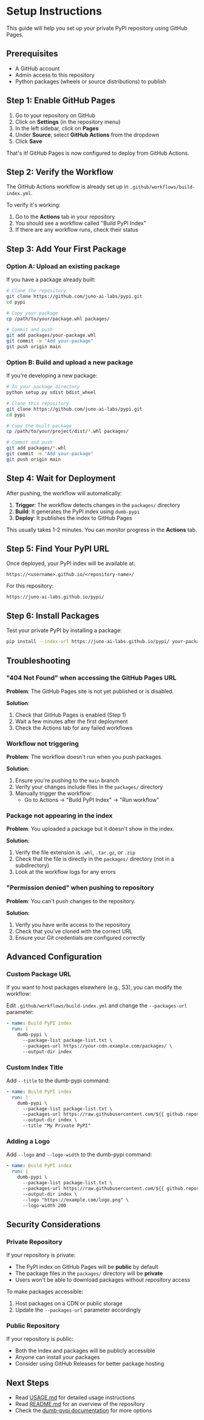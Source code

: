 # Setup Instructions

This guide will help you set up your private PyPI repository using GitHub Pages.

## Prerequisites

- A GitHub account
- Admin access to this repository
- Python packages (wheels or source distributions) to publish

## Step 1: Enable GitHub Pages

1. Go to your repository on GitHub
2. Click on **Settings** (in the repository menu)
3. In the left sidebar, click on **Pages**
4. Under **Source**, select **GitHub Actions** from the dropdown
5. Click **Save**

That's it! GitHub Pages is now configured to deploy from GitHub Actions.

## Step 2: Verify the Workflow

The GitHub Actions workflow is already set up in `.github/workflows/build-index.yml`.

To verify it's working:

1. Go to the **Actions** tab in your repository
2. You should see a workflow called "Build PyPI Index"
3. If there are any workflow runs, check their status

## Step 3: Add Your First Package

### Option A: Upload an existing package

If you have a package already built:

```bash
# Clone the repository
git clone https://github.com/juno-ai-labs/pypi.git
cd pypi

# Copy your package
cp /path/to/your/package.whl packages/

# Commit and push
git add packages/your-package.whl
git commit -m "Add your-package"
git push origin main
```

### Option B: Build and upload a new package

If you're developing a new package:

```bash
# In your package directory
python setup.py sdist bdist_wheel

# Clone this repository
git clone https://github.com/juno-ai-labs/pypi.git
cd pypi

# Copy the built package
cp /path/to/your/project/dist/*.whl packages/

# Commit and push
git add packages/*.whl
git commit -m "Add your-package"
git push origin main
```

## Step 4: Wait for Deployment

After pushing, the workflow will automatically:

1. **Trigger**: The workflow detects changes in the `packages/` directory
2. **Build**: It generates the PyPI index using `dumb-pypi`
3. **Deploy**: It publishes the index to GitHub Pages

This usually takes 1-2 minutes. You can monitor progress in the **Actions** tab.

## Step 5: Find Your PyPI URL

Once deployed, your PyPI index will be available at:

```
https://<username>.github.io/<repository-name>/
```

For this repository:
```
https://juno-ai-labs.github.io/pypi/
```

## Step 6: Install Packages

Test your private PyPI by installing a package:

```bash
pip install --index-url https://juno-ai-labs.github.io/pypi/ your-package
```

## Troubleshooting

### "404 Not Found" when accessing the GitHub Pages URL

**Problem**: The GitHub Pages site is not yet published or is disabled.

**Solution**:
1. Check that GitHub Pages is enabled (Step 1)
2. Wait a few minutes after the first deployment
3. Check the Actions tab for any failed workflows

### Workflow not triggering

**Problem**: The workflow doesn't run when you push packages.

**Solution**:
1. Ensure you're pushing to the `main` branch
2. Verify your changes include files in the `packages/` directory
3. Manually trigger the workflow:
   - Go to Actions → "Build PyPI Index" → "Run workflow"

### Package not appearing in the index

**Problem**: You uploaded a package but it doesn't show in the index.

**Solution**:
1. Verify the file extension is `.whl`, `.tar.gz`, or `.zip`
2. Check that the file is directly in the `packages/` directory (not in a subdirectory)
3. Look at the workflow logs for any errors

### "Permission denied" when pushing to repository

**Problem**: You can't push changes to the repository.

**Solution**:
1. Verify you have write access to the repository
2. Check that you've cloned with the correct URL
3. Ensure your Git credentials are configured correctly

## Advanced Configuration

### Custom Package URL

If you want to host packages elsewhere (e.g., S3), you can modify the workflow:

Edit `.github/workflows/build-index.yml` and change the `--packages-url` parameter:

```yaml
- name: Build PyPI index
  run: |
    dumb-pypi \
      --package-list package-list.txt \
      --packages-url https://your-cdn.example.com/packages/ \
      --output-dir index
```

### Custom Index Title

Add `--title` to the dumb-pypi command:

```yaml
- name: Build PyPI index
  run: |
    dumb-pypi \
      --package-list package-list.txt \
      --packages-url https://raw.githubusercontent.com/${{ github.repository }}/main/packages/ \
      --output-dir index \
      --title "My Private PyPI"
```

### Adding a Logo

Add `--logo` and `--logo-width` to the dumb-pypi command:

```yaml
- name: Build PyPI index
  run: |
    dumb-pypi \
      --package-list package-list.txt \
      --packages-url https://raw.githubusercontent.com/${{ github.repository }}/main/packages/ \
      --output-dir index \
      --logo "https://example.com/logo.png" \
      --logo-width 200
```

## Security Considerations

### Private Repository

If your repository is private:
- The PyPI index on GitHub Pages will be **public** by default
- The package files in the `packages/` directory will be **private**
- Users won't be able to download packages without repository access

To make packages accessible:
1. Host packages on a CDN or public storage
2. Update the `--packages-url` parameter accordingly

### Public Repository

If your repository is public:
- Both the index and packages will be publicly accessible
- Anyone can install your packages
- Consider using GitHub Releases for better package hosting

## Next Steps

- Read [USAGE.md](USAGE.md) for detailed usage instructions
- Read [README.md](README.md) for an overview of the repository
- Check the [dumb-pypi documentation](https://github.com/chriskuehl/dumb-pypi) for more options
